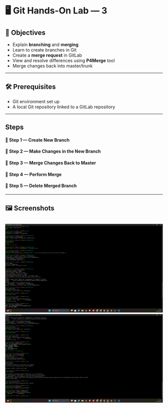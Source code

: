 # 🖥️ Git Hands-On Lab — 3

## 🎯 Objectives
- Explain **branching** and **merging**
- Learn to create branches in Git
- Create a **merge request** in GitLab
- View and resolve differences using **P4Merge** tool
- Merge changes back into master/trunk

---


## 🛠 Prerequisites
- Git environment set up
- A local Git repository linked to a GitLab repository

---
## Steps
#### 📌 Step 1 — Create New Branch
#### 📌 Step 2 — Make Changes in the New Branch
#### 📌 Step 3 — Merge Changes Back to Master
#### 📌 Step 4 — Perform Merge
#### 📌 Step 5 — Delete Merged Branch
---
## 🖼️  Screenshots
![alt text](image.png)
![alt text](image-1.png)
---